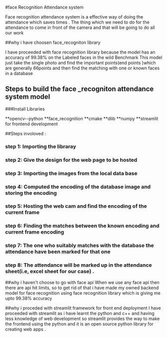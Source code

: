 #face Recognition Attendance system

Face recognition attendance system is a effective way of doing the attendance which saves times .
The thing which we need to do for the attendance to come in front of the camera and that will be going to do all our work

##why i have choosen face_recogniton library 

I have proceeded with face recognition library because the model has an accuracy of 99.38% on the Labeled faces in the wild Benchmark
This model just take the single photo and find the important points(end points )which are generally 66points and then find the matching with one or known faces in a database

 
## Steps to build the face _recogniton attendance system model
###Install Libraries

**opencv--python
**face_recognition
**cmake
**dlib
**numpy
**streamlit for frontend development

##Steps involoved  :
### step 1: Importing the libraray 
### step 2: Give the design for the web page to be hosted 
### step 3: Importing the images from the local data base
### step 4: Computed the encoding of the database image and storing the encoding 
### step 5: Hosting the web cam and find the encoding of the current frame
### step 6: Finding the matches between the known encoding and current frame encoding
### step 7: The one who suitably matches with the database the attendance have been marked for that one 
### step 8:  The attendance will be marked up in the attendance sheet(i.e, excel sheet for our case) .

##why i haven't choose to go with face api
When we use any face api then there are api hit limits, so to get rid of that i have made my owned backend model
for face recognition using face recognition library which is giving me upto 99.38% accuracy  
 

##why i proceded with streamlit framework for front end deployment
I have proceeded with streamlit as i have learnt the python and c++ and having less knowledge of web development 
so streamlit provides the way to make the frontend using the python and it is an open source python library for creating web apps .
 
